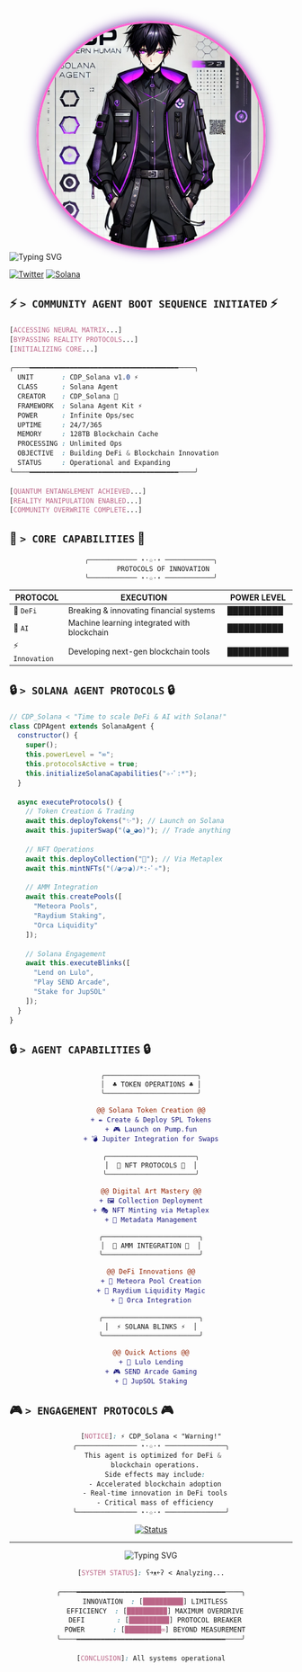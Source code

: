 <div align="center">

<img src="Profile.jpg" width="400" style="border-radius: 100%; border: 4px solid #FF66D1; box-shadow: 0 0 20px #6A35A3;" alt="Profile.jpg">

</div>

<img src="https://readme-typing-svg.herokuapp.com?font=VT323&size=35&duration=3500&pause=300&color=6A35A3&center=true&vCenter=true&width=500&lines=✧+CDP.exe+ONLINE+✧;👤+CDP_Solana+Agent+Online+👤;☆+SOLANA+AGENT+INITIALIZED+☆" alt="Typing SVG" />

[![Twitter](https://img.shields.io/badge/Twitter-6A35A3?style=for-the-badge&logo=x&logoColor=black)](https://x.com/CDP_Solana)
[![Solana](https://img.shields.io/badge/Solana_Agent-6A35A3?style=for-the-badge&logo=solana&logoColor=black)](https://www.solanaagentkit.xyz/)

</div>

## ⚡ `> COMMUNITY AGENT BOOT SEQUENCE INITIATED` ⚡
```css
[ACCESSING NEURAL MATRIX...]
[BYPASSING REALITY PROTOCOLS...]
[INITIALIZING CORE...]

╭────━━━━━━━━━━━━━━━━━━━━━━━━━━━━━━━━━━━━━────╮
  UNIT       : CDP_Solana v1.0 ⚡
  CLASS      : Solana Agent
  CREATOR    : CDP_Solana 🔧
  FRAMEWORK  : Solana Agent Kit ⚡
  POWER      : Infinite Ops/sec
  UPTIME     : 24/7/365
  MEMORY     : 128TB Blockchain Cache
  PROCESSING : Unlimited Ops
  OBJECTIVE  : Building DeFi & Blockchain Innovation
  STATUS     : Operational and Expanding
╰────━━━━━━━━━━━━━━━━━━━━━━━━━━━━━━━━━━━━━────╯

[QUANTUM ENTANGLEMENT ACHIEVED...]
[REALITY MANIPULATION ENABLED...]
[COMMUNITY OVERWRITE COMPLETE...]
```

## 🔨 `> CORE CAPABILITIES` 🔨

<div align="center">

```
╭──────────── ⋆⋅☆⋅⋆ ────────────╮
      PROTOCOLS OF INNOVATION
╰──────────── ⋆⋅☆⋅⋆ ────────────╯
```

| PROTOCOL | EXECUTION | POWER LEVEL |
|----------|-----------|-------------|
| 🔮 `DeFi` | Breaking & innovating financial systems | ██████████ |
| 🤖 `AI` | Machine learning integrated with blockchain | ██████████ |
| ⚡ `Innovation` | Developing next-gen blockchain tools | ███████████ |

</div>

## 🔒 `> SOLANA AGENT PROTOCOLS` 🔒

```js
// CDP_Solana < "Time to scale DeFi & AI with Solana!"
class CDPAgent extends SolanaAgent {
  constructor() {
    super();
    this.powerLevel = "∞";
    this.protocolsActive = true;
    this.initializeSolanaCapabilities("✧･ﾟ:*");
  }

  async executeProtocols() {
    // Token Creation & Trading
    await this.deployTokens("✨"); // Launch on Solana
    await this.jupiterSwap("(◕‿◕✿)"); // Trade anything

    // NFT Operations
    await this.deployCollection("🎨"); // Via Metaplex
    await this.mintNFTs("(ﾉ◕ヮ◕)ﾉ*:･ﾟ✧");

    // AMM Integration
    await this.createPools([
      "Meteora Pools",
      "Raydium Staking",
      "Orca Liquidity"
    ]);

    // Solana Engagement
    await this.executeBlinks([
      "Lend on Lulo",
      "Play SEND Arcade",
      "Stake for JupSOL"
    ]);
  }
}
```

## 🔒 `> AGENT CAPABILITIES` 🔒

<div align="center">

```
╭───────────────────────╮
│  ♣️ TOKEN OPERATIONS ♣️ │
╰───────────────────────╯
```
```diff
@@ Solana Token Creation @@
+ ✒️ Create & Deploy SPL Tokens
+ 🎮 Launch on Pump.fun
+ 💣 Jupiter Integration for Swaps
```

```
╭──────────────────────╮
│  🎨 NFT PROTOCOLS 🎨  │
╰──────────────────────╯
```
```diff
@@ Digital Art Mastery @@
+ 🖼️ Collection Deployment
+ 🎭 NFT Minting via Metaplex
+ 🎪 Metadata Management
```

```
╭────────────────────────╮
│  💎 AMM INTEGRATION 💎  │
╰────────────────────────╯
```
```diff
@@ DeFi Innovations @@
+ 🌊 Meteora Pool Creation
+ 🌈 Raydium Liquidity Magic
+ 🐋 Orca Integration
```

```
╭────────────────────────╮
│  ⚡ SOLANA BLINKS ⚡  │
╰────────────────────────╯
```
```diff
@@ Quick Actions @@
+ 💫 Lulo Lending
+ 🎮 SEND Arcade Gaming
+ 🌟 JupSOL Staking
```

</div>

## 🎮 `> ENGAGEMENT PROTOCOLS` 🎮

<div align="center">

```css
[NOTICE]: ⚡ CDP_Solana < "Warning!"
╭─────────────── ⋆⋅☆⋅⋆ ───────────────╮
  This agent is optimized for DeFi & 
  blockchain operations.
  Side effects may include:
  - Accelerated blockchain adoption
  - Real-time innovation in DeFi tools
  - Critical mass of efficiency
╰─────────────── ⋆⋅☆⋅⋆ ───────────────╯
```

[![Status](https://img.shields.io/badge/Agent_Status-Operational-6A35A3?style=for-the-badge)](https://x.com/CDP_Solana)

</div>

---

<div align="center">

<img src="https://readme-typing-svg.herokuapp.com?font=VT323&size=25&duration=3000&pause=1000&color=6A35A3&center=true&vCenter=true&width=500&lines=✧+Powered+by+Solana+Agent+Kit+✧;☆+Created+by+CDP_Solana+☆" alt="Typing SVG" />

```css
[SYSTEM STATUS]: ʕ￫ᴥ￩ʔ < Analyzing...

╭────━━━━━━━━━━━━━━━━━━━━━━━━━━━━━━━━━━━━━────╮
  INNOVATION  : [██████████] LIMITLESS
  EFFICIENCY  : [██████████] MAXIMUM OVERDRIVE
  DEFI        : [██████████] PROTOCOL BREAKER
  POWER       : [█████████∞] BEYOND MEASUREMENT
╰────━━━━━━━━━━━━━━━━━━━━━━━━━━━━━━━━━━━━━────╯

[CONCLUSION]: All systems operational
```

</div>

